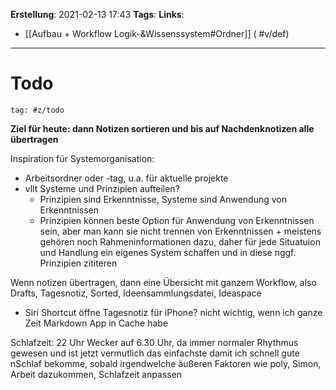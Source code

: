 **Erstellung**: 2021-02-13  17:43
**Tags**:
**Links**:
- [[Aufbau + Workflow Logik-&Wissenssystem#Ordner]] ( #v/def)

---

# Todo

````query
tag: #z/todo 
````
 
**Ziel für heute: dann Notizen sortieren und bis auf Nachdenknotizen alle übertragen**

Inspiration für Systemorganisation:
- Arbeitsordner oder -tag, u.a. für aktuelle projekte
- vllt Systeme und Prinzipien aufteilen?
	- Prinzipien sind Erkenntnisse, Systeme sind Anwendung von Erkenntnissen
	- Prinzipien können beste Option für Anwendung von Erkenntnissen sein, aber man kann sie nicht trennen von Erkenntnissen + meistens gehören noch Rahmeninformationen dazu, daher für jede Situatuion und Handlung ein eigenes System schaffen und in diese nggf. Prinzipien zititeren

Wenn notizen übertragen, dann eine Übersicht mit ganzem Workflow, also Drafts, Tagesnotiz, Sorted, Ideensammlungsdatei, Ideaspace
- Siri Shortcut öffne Tagesnotiz für iPhone? nicht wichtig, wenn ich ganze Zeit Markdown App in Cache habe

Schlafzeit: 22 Uhr Wecker auf 6.30 Uhr, da immer normaler Rhythmus gewesen und ist jetzt vermutlich das einfachste damit ich schnell gute nSchlaf bekomme, sobald irgendwelche äußeren Faktoren wie poly, Simon, Arbeit dazukommen, Schlafzeit anpassen